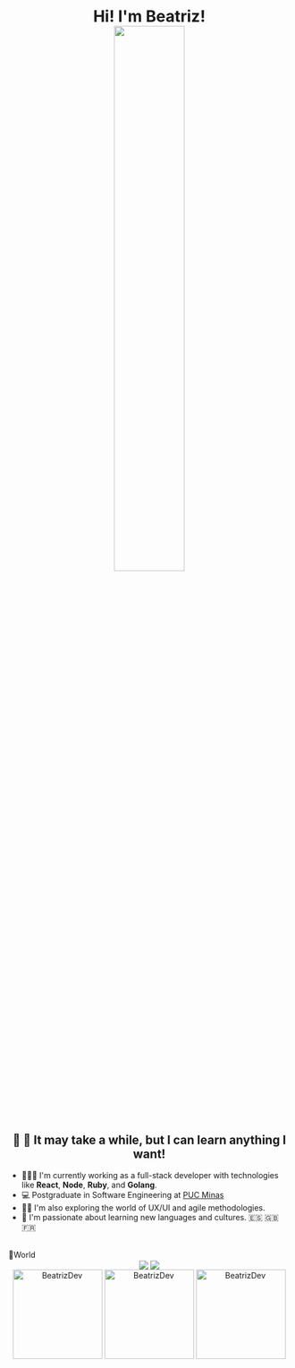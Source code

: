 <h1 align="center">Hi! I'm Beatriz! <br>
<img src="https://i.giphy.com/media/v1.Y2lkPTc5MGI3NjExNDU3ZXRyMXk4aGZjYzA3ZXBjdWdzZ2w0a2UxaWI1cGwxbHZ1c251aSZlcD12MV9pbnRlcm5hbF9naWZfYnlfaWQmY3Q9Zw/100HfDsQD7xKfu/giphy.gif" width="50%">
</h1>
  
<h2 align="center">🚀 💛 It may take a while, but I can learn anything I want!</h2>

- 👩🏽‍💻 I'm currently working as a full-stack developer with technologies like **React**, **Node**, **Ruby**, and **Golang**.
- 💻 Postgraduate in Software Engineering at [PUC Minas](https://www.pucminas.br/destaques/Paginas/default.aspx)
- ✍🏾 I'm also exploring the world of UX/UI and agile methodologies.
- 📕 I'm passionate about learning new languages and cultures. 🇪🇸 🇬🇧 🇫🇷

<br>
📍World <br>

<div align="center">
<a href="https://www.linkedin.com/in/beatriz-c-silva-099b7373/" target="_blank"><img align="center" src="https://img.shields.io/badge/-LinkedIn-%230077B5?style=for-the-badge&logo=linkedin&logoColor=white" target="_blank"></a>
<a href = "mailto:beatrizcss.dev@gmail.com"><img align="center" src="https://img.shields.io/badge/-Gmail-%23333?style=for-the-badge&logo=gmail&logoColor=white" target="_blank"></a>
</div>

<div align="center">
<img height="160em" src="https://github-readme-stats.vercel.app/api?username=beatrizcssantos&theme=tokyonight&show_icons=true" alt="BeatrizDev" />
<img height="160em" src="https://github-readme-stats.vercel.app/api/top-langs/?username=beatrizcssantos&layout=compact&langs_count=7&theme=tokyonight" alt="BeatrizDev" />
<img height="160em" src="https://github-readme-streak-stats.herokuapp.com?user=beatrizcssantos&theme=tokyonight" alt="BeatrizDev" />
</div>
